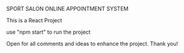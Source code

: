 SPORT SALON ONLINE APPOINTMENT SYSTEM

This is a React Project

use "npm start" to run the project

Open for all comments and ideas to enhance the project. Thank you!
